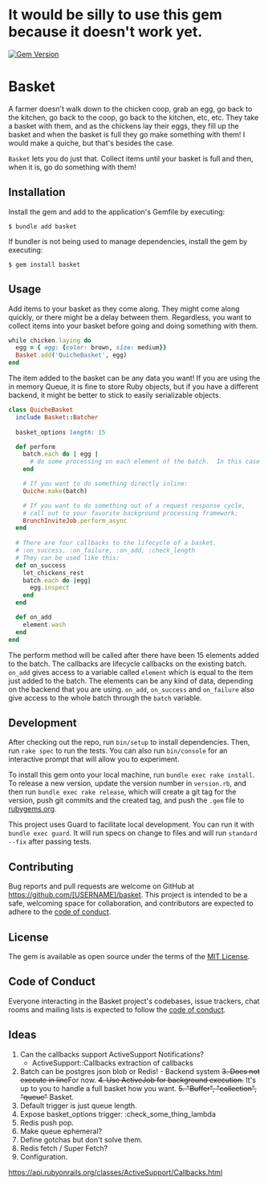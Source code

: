 # It would be silly to use this gem because it doesn't work yet.

[![Gem Version](https://badge.fury.io/rb/basket.svg)](https://badge.fury.io/rb/basket)
# Basket

A farmer doesn't walk down to the chicken coop, grab an egg, go back to the kitchen, go back to the coop, go back to the kitchen, etc, etc.  They take a basket with them, and as the chickens lay their eggs, they fill up the basket and when the basket is full they go make something with them!  I would make a quiche, but that's besides the case.

`Basket` lets you do just that.  Collect items until your basket is full and then, when it is, go do something with them!

## Installation

Install the gem and add to the application's Gemfile by executing:

    $ bundle add basket

If bundler is not being used to manage dependencies, install the gem by executing:

    $ gem install basket

## Usage

Add items to your basket as they come along.  They might come along quickly, or there might be a delay between them.  Regardless, you want to collect items into your basket before going and doing something with them.

```ruby
while chicken.laying do 
  egg = { egg: {color: brown, size: medium}}
  Basket.add('QuicheBasket', egg)
end
```

The item added to the basket can be any data you want!  If you are using the in memory Queue, it is fine to store Ruby objects, but if you have a different backend, it might be better to stick to easily serializable objects.

```ruby
class QuicheBasket
  include Basket::Batcher
  
  basket_options length: 15

  def perform
    batch.each do | egg |
      # do some processing on each element of the batch.  In this case there will be 15 eggs.
    end

    # If you want to do something directly inline:
    Quiche.make(batch)

    # If you want to do something out of a request response cycle,
    # call out to your favorite background processing framework:
    BrunchInviteJob.perform_async
  end
 
  # There are four callbacks to the lifecycle of a basket.
  # :on_success, :on_failure, :on_add, :check_length
  # They can be used like this:
  def on_success
    let_chickens_rest
    batch.each do |egg|
      egg.inspect
    end
  end

  def on_add
    element.wash
  end
end
```

The perform method will be called after there have been 15 elements added to the batch.  The callbacks are lifecycle callbacks on the existing batch.  `on_add` gives access to a variable called `element` which is equal to the item just added to the batch.  The elements can be any kind of data, depending on the backend that you are using.  `on_add`, `on_success` and `on_failure` also give access to the whole batch through the `batch` variable.

## Development

After checking out the repo, run `bin/setup` to install dependencies. Then, run `rake spec` to run the tests. You can also run `bin/console` for an interactive prompt that will allow you to experiment.

To install this gem onto your local machine, run `bundle exec rake install`. To release a new version, update the version number in `version.rb`, and then run `bundle exec rake release`, which will create a git tag for the version, push git commits and the created tag, and push the `.gem` file to [rubygems.org](https://rubygems.org).

This project uses Guard to facilitate local development.  You can run it with `bundle exec guard`.  It will run specs on change to files and will run `standard --fix` after passing tests.

## Contributing

Bug reports and pull requests are welcome on GitHub at https://github.com/[USERNAME]/basket. This project is intended to be a safe, welcoming space for collaboration, and contributors are expected to adhere to the [code of conduct](https://github.com/[USERNAME]/basket/blob/main/CODE_OF_CONDUCT.md).

## License

The gem is available as open source under the terms of the [MIT License](https://opensource.org/licenses/MIT).

## Code of Conduct

Everyone interacting in the Basket project's codebases, issue trackers, chat rooms and mailing lists is expected to follow the [code of conduct](https://github.com/[USERNAME]/basket/blob/main/CODE_OF_CONDUCT.md).



## Ideas

1. Can the callbacks support ActiveSupport Notifications?
   - ActiveSupport::Callbacks extraction of callbacks
2. Batch can be postgres json blob or Redis! - Backend system
~~3. Does not execute in line~~For now.
~~4. Use ActiveJob for background execution.~~ It's up to you to handle a full basket how you want.
~~5. "Buffer", "collection", "queue"~~ Basket.
6. Default trigger is just queue length.
7. Expose basket_options trigger: :check_some_thing_lambda
8. Redis push pop.
9. Make queue ephemeral?
10. Define gotchas but don't solve them.
11. Redis fetch / Super Fetch?
12. Configuration.

https://api.rubyonrails.org/classes/ActiveSupport/Callbacks.html


